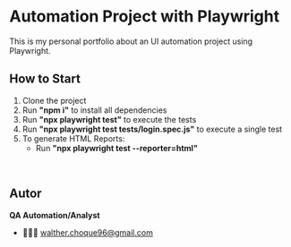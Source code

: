 # Automation Project with Playwright

This is my personal portfolio about an UI automation project using Playwright.

## How to Start

1. Clone the project
2. Run **"npm i"** to install all dependencies
3. Run **"npx playwright test"** to execute the tests
4. Run **"npx playwright test tests/login.spec.js"** to execute a single test
5. To generate HTML Reports:
    *  Run **"npx playwright test --reporter=html"**

<br>

##  Autor
**QA Automation/Analyst**
  * 👨🏼‍💻 walther.choque96@gmail.com

<br>
